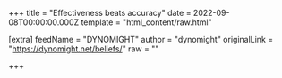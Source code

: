
+++
title = "Effectiveness beats accuracy"
date = 2022-09-08T00:00:00.000Z
template = "html_content/raw.html"

[extra]
feedName = "DYNOMIGHT"
author = "dynomight"
originalLink = "https://dynomight.net/beliefs/"
raw = ""

+++

